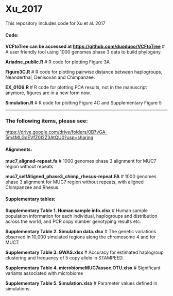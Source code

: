 # Xu_2017

This repository includes code for Xu et al. 2017

#### Code:
**VCFtoTree can be accessed at https://github.com/duoduoo/VCFtoTree**   # A user friendly tool using 1000 genomes phase 3 data to build phylogeny.

**Ariadne_public.R**   # R code for plotting Figure 3A

**Figure3C.R**   # R code for plotting pairwise distance between haplogroups, Neanderthal, Denisovan and Chimpanzee.

**EX_0106.R**   # R code for plotting PCA results, not in the manuscript anymore, figures are in a new form now.

**Simulation.R** # R code for plotting Figure 4C and Supplementary Figure 5

****




### The following items, please see:
https://drive.google.com/drive/folders/0B7vGA-5m4MLGdEVfZ0I2Z3AtQU0?usp=sharing

#### Alignments:
**muc7_aligned-repeat.fa**  # 1000 genomes phase 3 alignment for MUC7 region without repeats

**muc7_selfAligned_phase3_chimp_rhesus-repeat.FA**   # 1000 genomes phase 3 alignment for MUC7 region without repeats, with aligned Chimpanzee and Rhesus.

#### Supplementary tables:
**Supplementary Table 1. Human sample info.xlsx**  # Human sample population information for each individual, haplogroups and distribution across the world, and PCR copy number genotyping results etc.

**Supplementary Table 2. Simulation data.xlsx**  # The genetic variations observed in 10,000 simulated regions along the chromosome 4 and for MUC7.

**Supplementary Table 3. GWAS.xlsx**   # Accuracy for estimated haplogroup clustering and frequency of 5 copy allele in STAMPEED.

**Supplementary Table 4. microbiomeMUC7assoc.OTU.xlsx**   # Significant variants associated with microbiome

**Supplementary Table 5. Simulation.xlsx**   # Parameter values defined in simulations.

